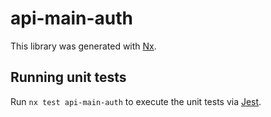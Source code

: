 # api-main-auth

This library was generated with [Nx](https://nx.dev).

## Running unit tests

Run `nx test api-main-auth` to execute the unit tests via [Jest](https://jestjs.io).
